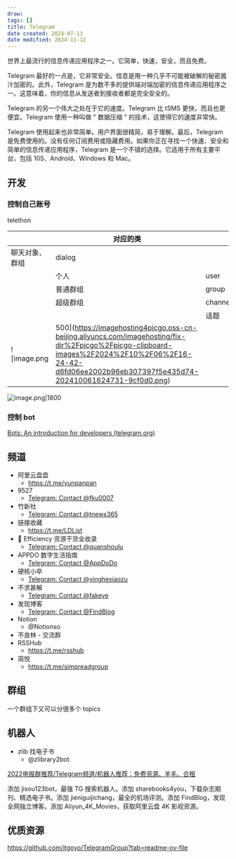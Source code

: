 ```yaml
---
draw:
tags: []
title: Telegram
date created: 2024-07-13
date modified: 2024-11-12
---
```


 世界上最流行的信息传递应用程序之一。它简单，快速，安全，而且免费。

Telegram 最好的一点是，它非常安全。信息是用一种几乎不可能被破解的秘密酱汁加密的。此外，Telegram 是为数不多的提供端对端加密的信息传递应用程序之一。这意味着，你的信息从发送者到接收者都是完全安全的。

Telegram 的另一个伟大之处在于它的速度。Telegram 比 tSMS 更快，而且也更便宜。Telegram 使用一种叫做 " 数据压缩 " 的技术，这使得它的速度非常快。

Telegram 使用起来也非常简单。用户界面很精简，易于理解。最后，Telegram 是免费使用的。没有任何订阅费用或隐藏费用。如果你正在寻找一个快速、安全和简单的信息传递应用程序，Telegram 是一个不错的选择。它适用于所有主要平台，包括 10S、Android、Windows 和 Mac。

## 开发

### 控制自己账号

telethon

|         | 对应的类   |         |       |
| ------- | ------ | ------- | ----- |
| 聊天对象、群组 | dialog |         |       |
|         | 个人     | user    |       |
|         | 普通群组   | group   |       |
|         | 超级群组   | channel |       |
|         |        | 话题      | topic |
![image.png|500](https://imagehosting4picgo.oss-cn-beijing.aliyuncs.com/imagehosting/fix-dir%2Fpicgo%2Fpicgo-clipboard-images%2F2024%2F10%2F06%2F16-24-42-d6fd06ee2002b96eb307397f5e435d74-202410061624731-9cf0d0.png)

![image.png|1800](https://imagehosting4picgo.oss-cn-beijing.aliyuncs.com/imagehosting/fix-dir%2Fpicgo%2Fpicgo-clipboard-images%2F2024%2F10%2F06%2F16-33-00-98e8d6c058d815ba572dbca41da613b6-202410061633934-677085.png)

### 控制 bot

 [Bots: An introduction for developers (telegram.org)](https://core.telegram.org/bots)

## 频道

- 阿里云盘盘
	- https://t.me/yunpanpan
- 9527
	- [Telegram: Contact @fku0007](https://t.me/fku0007)
- 竹新社
	- [Telegram: Contact @tnews365](https://t.me/tnews365)
- 链接收藏
	- https://t.me/LDList
- 🎉 Efficiency 资源干货全收录
	- [Telegram: Contact @quanshoulu](https://t.me/quanshoulu)
- APPDO 数字生活指南
	- [Telegram: Contact @AppDoDo](https://t.me/AppDoDo)
- 硬核小卒
	- [Telegram: Contact @yinghexiaozu](https://t.me/yinghexiaozu)
- 不求甚解
	- [Telegram: Contact @fakeye](https://t.me/fakeye)
- 发现博客
	- [Telegram: Contact @FindBlog](https://t.me/FindBlog)
- Notion
	- @Notionso
- 不良林 - 交流群
- RSSHub
	- https://t.me/rsshub
- 简悦
	- https://t.me/simpreadgroup

## 群组

一个群组下又可以分很多个 topics

## 机器人

- zlib 找电子书
	- @zlibrary2bot

[2022电报群推荐/Telegram频道/机器人推荐：免费资源、羊毛、合租](https://pandavpnpro.com/blog/zh-cn/telegram-group-channel-bot)

  

添加 jisou123bot，最强 TG 搜索机器人。添加 sharebooks4you，下载杂志期刊、精选电子书。添加 jieniguijichang，最全的机场评测。添加 FindBlog，发现全网独立博客。添加 Aliyun_4K_Movies，获取阿里云盘 4K 影视资源。

## 优质资源

https://github.com/itgoyo/TelegramGroup?tab=readme-ov-file
